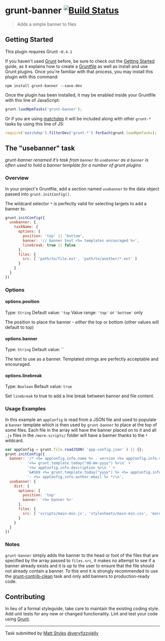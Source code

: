 # grunt-banner [![Build Status](https://travis-ci.org/mattstyles/grunt-banner.png?branch=master)](https://travis-ci.org/mattstyles/grunt-banner)

> Adds a simple banner to files

## Getting Started
This plugin requires Grunt `~0.4.1`

If you haven't used [Grunt](http://gruntjs.com/) before, be sure to check out the [Getting Started](http://gruntjs.com/getting-started) guide, as it explains how to create a [Gruntfile](http://gruntjs.com/sample-gruntfile) as well as install and use Grunt plugins. Once you're familiar with that process, you may install this plugin with this command:

```shell
npm install grunt-banner --save-dev
```

Once the plugin has been installed, it may be enabled inside your Gruntfile with this line of JavaScript:

```js
grunt.loadNpmTasks('grunt-banner');
```

Or if you are using [matchdep](https://github.com/tkellen/node-matchdep) it will be included along with other
`grunt-*` tasks by using this line of JS:

```js
require('matchdep').filterDev('grunt-*').forEach(grunt.loadNpmTasks);
```

## The "usebanner" task

_grunt-banner renamed it’s task from `banner` to `usebanner` as a `banner` is often used to hold a banner template
for a number of grunt plugins_

### Overview
In your project's Gruntfile, add a section named `usebanner` to the data object passed into `grunt.initConfig()`.

The wildcard selector `*` is perfectly valid for selecting targets to add a banner to.

```js
grunt.initConfig({
  usebanner: {
    taskName: {
      options: {
        position: 'top' || 'bottom',
        banner: '// banner text <%= templates encouraged %>',
        linebreak: true || false
      },
      files: {
        src: [ 'path/to/file.ext', 'path/to/another/*.ext' ]
      }
    }
  }
})
```

### Options

#### options.position
Type: `String`
Default value: `'top`
Value range: `'top'` or `'bottom'` only

The position to place the banner - _either_ the top or bottom (other values will default to top)

#### options.banner
Type: `String`
Default value: ``

The text to use as a banner.  Templated strings are perfectly acceptable and encouraged.

#### options.linebreak
Type: `Boolean`
Befault value: `true`

Set `linebreak` to true to add a line break between banner and file content.

### Usage Examples

In this example an `appConfig` is read from a JSON file and used to populate a `banner` template which
is then used by `grunt-banner` to place at the top of some files.  Each file in the array will have the
banner placed on to it and all `.js` files in the `/more-scripts/` folder will have a banner thanks to
the `*` wildcard.

```js
var appConfig = grunt.file.readJSON( 'app-config.json' ) || {};
grunt.initConfig({
  banner: '/* <%= appConfig.info.name %> - version <%= appConfig.info.version %> - ' +
          '<%= grunt.template.today("dd-mm-yyyy") %>\n' +
          '<%= appConfig.info.description %>\n ' +
          '&#169 <%= grunt.template.today("yyyy") %> <%= appConfig.info.author.name %> ' +
          '- <%= appConfig.info.author.email %> */\n',
  usebanner: {
    dist: {
      options: {
        position: 'top'
        banner: '<%= banner %>'
      },
      files: {
        src: [ 'scripts/main-min.js', 'stylesheets/main-min.css', 'more-scripts/*.js' ]
      }
    }
  }
})
```

### Notes

`grunt-banner` simply adds the banner to the head or foot of the files that are specified by
the array passed to `files.src`, it makes no attempt to see if a banner already exists and it
is up to the user to ensure that the file should not already contain a banner.  To this end it is
strongly recommended to use the [grunt-contrib-clean](https://github.com/gruntjs/grunt-contrib-clean)
task and only add banners to production-ready code.

## Contributing
In lieu of a formal styleguide, take care to maintain the existing coding style. Add unit tests for any new or changed functionality. Lint and test your code using [Grunt](http://gruntjs.com/).

---

Task submitted by [Matt Styles](http://veryfizzyjelly.com/coding/introducing-grunt-booty) [@veryfizzyjelly](https://twitter.com/veryfizzyjelly)
